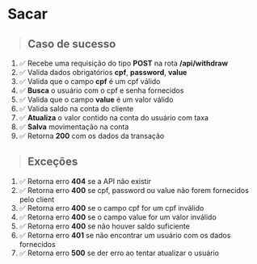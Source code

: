 # Sacar

> ## Caso de sucesso

1. ✅ Recebe uma requisição do tipo **POST** na rota **/api/withdraw**
2. ✅ Valida dados obrigatórios **cpf**, **password**, **value**
3. ✅ Valida que o campo **cpf** é um cpf válido
4. ✅ **Busca** o usuário com o cpf e senha fornecidos
5. ✅ Valida que o campo **value** é um valor válido
6. ✅ Valida saldo na conta do cliente
7. ✅ **Atualiza** o valor contido na conta do usuário com taxa
8. ✅ **Salva** movimentação na conta
9. ✅ Retorna **200** com os dados da transação

> ## Exceções

1. ✅ Retorna erro **404** se a API não existir
2. ✅ Retorna erro **400** se cpf, password ou value não forem fornecidos pelo client
3. ✅ Retorna erro **400** se o campo cpf for um cpf inválido
4. ✅ Retorna erro **400** se o campo value for um valor inválido
5. ✅ Retorna erro **400** se não houver saldo suficiente
7. ✅ Retorna erro **401** se não encontrar um usuário com os dados fornecidos
8. ✅ Retorna erro **500** se der erro ao tentar atualizar o usuário
